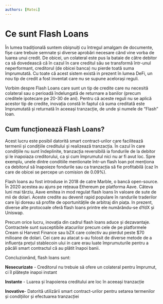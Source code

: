 ```yaml
---
authors: [Matei]
---
```


# Ce sunt Flash Loans

În lumea tradițională suntem obișnuiți cu întregul amalgam de documente, fișe care trebuie semnate și diverse aprobări necesare când vine vorba de luarea unui credit. De obicei, un colateral este pus la bataie de către debitor ca să dovedească că în cazul în care creditul său se transformă într-unul neperformant, creditorul (de obicei banca) nu pierde toată suma împrumutată. Cu toate că acest sistem există in prezent în lumea DeFi, un nou tip de credit a fost inventat care nu se supune acelorași reguli.

Vorbim despre Flash Loans care sunt un tip de credite care nu necesită colateral sau o perioadă îndelungată de returnare a banilor (precum creditele ipotecare pe 20-30 de ani). Pentru că aceste reguli nu se aplică acestor tip de credite, inovația constă în faptul că suma creditată este împrumutată și returnată în aceeași tranzacție, de unde și numele de “Flash” loan.

## Cum funcționează Flash Loans?

Acest lucru este posibil datorită smart contract-urilor care facilitează termenii și condițiile creditului și realizează tranzacția. În cazul în care condițiile nu sunt îndeplinite, tranzacția reversibilă ia fondurile de la debitor și le inapoiaza creditorului, ca și cum împrumutul nici nu ar fi avut loc. Spre exemplu, unele dintre conditiile mentionate într-un flash loan pot menționa ca debitorul să înapoieze fondurile sau ca tranzacția să fie profitabilă (caz în care de obicei se percepe un comision de 0.09%).

Flash loans au fost introduse in 2018 de catre Marble, o bancă open-source. În 2020 acestea au ajuns pe rețeaua Ethereum pe platforma Aave. Câteva luni mai târziu, Aave emitea in mod regulat flash loans în valoare de sute de mii de dolari. Aceste credite au devenit rapid populare în randurile traderilor care își doreau să profite de oportunitățile de arbitraj din piața. In prezent, diverse alte protocoale oferă flash loans printre ele numărându-se dYdX și Uniswap.

Precum orice lucru, inovația din cadrul flash loans aduce și dezavantaje. Contractele sunt susceptibile atacurilor precum cele de pe platformele Cream si Harvest Finance sau bZX care colectiv au pierdut peste $70 milioane de dolari. Cei care au atacat s-au folosit de diverse metode de a influența prețul stablecoin ului in care erau luate împrumuturile pentru a păcăli smart contractul că au plătit înapoi banii.

Concluzionând, flash loans sunt:

**Nesecurizate** - Creditorul nu trebuie să ofere un colateral pentru împrumut, ci îl plătește inapoi instant

**Instante** - Luarea și înapoierea creditului are loc în aceeași tranzacție

**Inovative**- Datorită utilizării smart contract-urilor pentru setarea termenilor și condițiilor și efectuarea tranzacției
